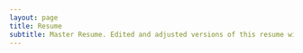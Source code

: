 ```yaml
---
layout: page
title: Resume
subtitle: Master Resume. Edited and adjusted versions of this resume will be submitted for job applications.
---
```

<object data="/assets/pdfs/resume.pdf" width="1000" height="1000" type='application/pdf'/></object>
